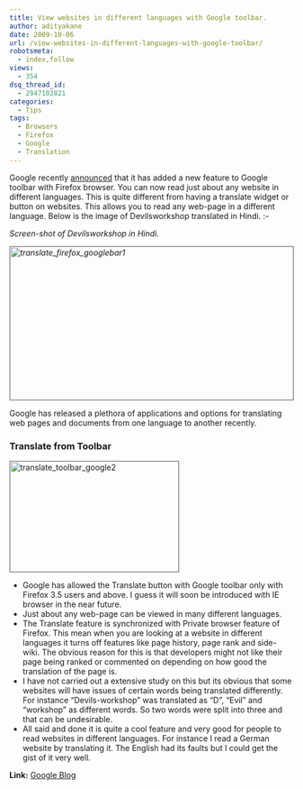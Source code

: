 ```yaml
---
title: View websites in different languages with Google toolbar.
author: adityakane
date: 2009-10-06
url: /view-websites-in-different-languages-with-google-toolbar/
robotsmeta:
  - index,follow
views:
  - 354
dsq_thread_id:
  - 2947102821
categories:
  - Tips
tags:
  - Browsers
  - Firefox
  - Google
  - Translation
---
```

Google recently <a href="http://googleblog.blogspot.com/2009/10/now-in-google-toolbar-for-firefox.html" onclick="_gaq.push(['_trackEvent', 'outbound-article', 'http://googleblog.blogspot.com/2009/10/now-in-google-toolbar-for-firefox.html', 'announced']);" >announced</a> that it has added a new feature to Google toolbar with Firefox browser. You can now read just about any website in different languages. This is quite different from having a translate widget or button on websites. This allows you to read any web-page in a different language. Below is the image of Devilsworkshop translated in Hindi. <img src="http://devilsworkshop.org/wp-includes/images/smilies/simple-smile.png" alt=":-)" class="wp-smiley" style="height: 1em; max-height: 1em;" />

*Screen-shot of Devilsworkshop in Hindi.*

*<img class="alignnone size-full wp-image-15513" style="border: 1px solid grey" src="http://cdn.devilsworkshop.org/files/2009/10/translate_firefox_googlebar1.jpg" alt="translate_firefox_googlebar1" width="504" height="272" />*

Google has released a plethora of applications and options for translating web pages and documents from one language to another recently.

### Translate from Toolbar

<img class="alignnone size-full wp-image-15516" style="border: 1px solid grey" src="http://cdn.devilsworkshop.org/files/2009/10/translate_toolbar_google2.png" alt="translate_toolbar_google2" width="300" height="196" />

  * Google has allowed the Translate button with Google toolbar only with Firefox 3.5 users and above. I guess it will soon be introduced with IE browser in the near future.
  * Just about any web-page can be viewed in many different languages.
  * The Translate feature is synchronized with Private browser feature of Firefox. This mean when you are looking at a website in different languages it turns off features like page history, page rank and side-wiki. The obvious reason for this is that developers might not like their page being ranked or commented on depending on how good the translation of the page is.
  * I have not carried out a extensive study on this but its obvious that some websites will have issues of certain words being translated differently. For instance &#8220;Devils-workshop&#8221; was translated as &#8220;D&#8221;, &#8220;Evil&#8221; and &#8220;workshop&#8221; as different words. So two words were split into three and that can be undesirable.
  * All said and done it is quite a cool feature and very good for people to read websites in different languages. For instance I read a German website by translating it. The English had its faults but I could get the gist of it very well.

**Link:** <a href="http://googleblog.blogspot.com/2009/10/now-in-google-toolbar-for-firefox.html" onclick="_gaq.push(['_trackEvent', 'outbound-article', 'http://googleblog.blogspot.com/2009/10/now-in-google-toolbar-for-firefox.html', 'Google Blog']);" >Google Blog</a>
